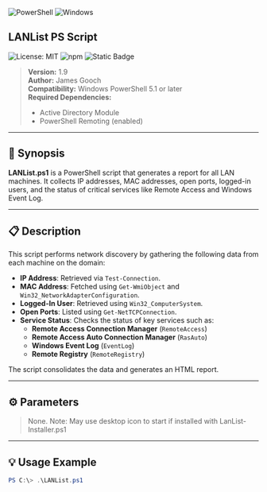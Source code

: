 ![PowerShell](https://img.shields.io/badge/PowerShell-5391FE?style=for-the-badge&logo=powershell&logoColor=white)
![Windows](https://img.shields.io/badge/Windows-0078D6?style=for-the-badge&logo=windows&logoColor=white) 
## **LANList PS Script**

![License: MIT](https://img.shields.io/badge/License-MIT-blue.svg)
![npm](https://img.shields.io/npm/v/package-name)
![Static Badge](https://img.shields.io/badge/Author-Jgooch-blue)


> **Version:** 1.9  
> **Author:** James Gooch  
> **Compatibility:** Windows PowerShell 5.1 or later  
> **Required Dependencies:**  
> - Active Directory Module  
> - PowerShell Remoting (enabled)

---

## 📝 **Synopsis**

**LANList.ps1** is a PowerShell script that generates a report for all LAN machines. It collects IP addresses, MAC addresses, open ports, logged-in users, and the status of critical services like Remote Access and Windows Event Log. 

---

## 📋 **Description**

This script performs network discovery by gathering the following data from each machine on the domain:

- **IP Address**: Retrieved via `Test-Connection`.
- **MAC Address**: Fetched using `Get-WmiObject` and `Win32_NetworkAdapterConfiguration`.
- **Logged-In User**: Retrieved using `Win32_ComputerSystem`.
- **Open Ports**: Listed using `Get-NetTCPConnection`.
- **Service Status**: Checks the status of key services such as:
  - **Remote Access Connection Manager** (`RemoteAccess`)
  - **Remote Access Auto Connection Manager** (`RasAuto`)
  - **Windows Event Log** (`EventLog`)
  - **Remote Registry** (`RemoteRegistry`)

The script consolidates the data and generates an HTML report.

---

## ⚙️ **Parameters**

> None. Note: May use desktop icon to start if installed with LanList-Installer.ps1

---

## 💡 **Usage Example**

```powershell
PS C:\> .\LANList.ps1
